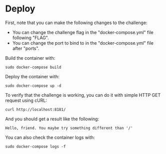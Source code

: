 # Deploy

First, note that you can make the following changes to the challenge:

- You can change the challenge flag in the "docker-compose.yml" file following "FLAG".
- You can change the port to bind to in the "docker-compose.yml" file after "ports".

Build the container with:

`sudo docker-compose build`

Deploy the container with:

`sudo docker-compose up -d`

To verify that the challenge is working, you can do it with simple HTTP GET request using cURL:

`curl http://localhost:8181/`

And you should get a result like the following:

`Hello, friend. You maybe try something different than '/'`

You can also check the container logs with:

`sudo docker-compose logs -f`